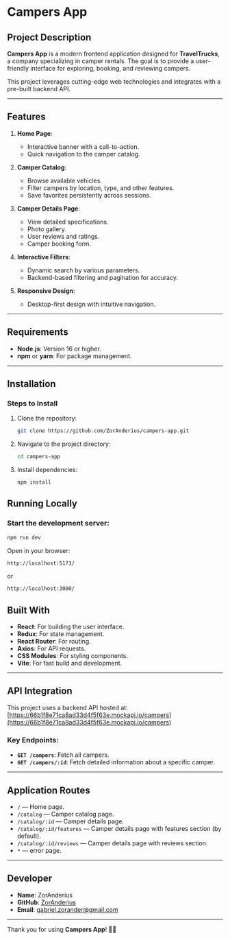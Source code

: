 # Campers App

## Project Description

**Campers App** is a modern frontend application designed for **TravelTrucks**,
a company specializing in camper rentals. The goal is to provide a user-friendly
interface for exploring, booking, and reviewing campers.

This project leverages cutting-edge web technologies and integrates with a
pre-built backend API.

---

## Features

1. **Home Page**:

   - Interactive banner with a call-to-action.
   - Quick navigation to the camper catalog.

2. **Camper Catalog**:

   - Browse available vehicles.
   - Filter campers by location, type, and other features.
   - Save favorites persistently across sessions.

3. **Camper Details Page**:

   - View detailed specifications.
   - Photo gallery.
   - User reviews and ratings.
   - Camper booking form.

4. **Interactive Filters**:

   - Dynamic search by various parameters.
   - Backend-based filtering and pagination for accuracy.

5. **Responsive Design**:
   - Desktop-first design with intuitive navigation.

---

## Requirements

- **Node.js**: Version 16 or higher.
- **npm** or **yarn**: For package management.

---

## Installation

### Steps to Install

1. Clone the repository:

   ```bash
   git clone https://github.com/ZorAnderius/campers-app.git
   ```

2. Navigate to the project directory:

   ```bash
   cd campers-app
   ```

3. Install dependencies:
  
   ```bash
   npm install
   ```

## Running Locally

### Start the development server:

```bash
npm run dev
```

Open in your browser:

```bash
http://localhost:5173/
```

or

```bash
http://localhost:3000/
```

## Built With

- **React**: For building the user interface.
- **Redux**: For state management.
- **React Router**: For routing.
- **Axios**: For API requests.
- **CSS Modules**: For styling components.
- **Vite**: For fast build and development.

---

## API Integration

This project uses a backend API hosted at:  
[https://66b1f8e71ca8ad33d4f5f63e.mockapi.io/campers](https://66b1f8e71ca8ad33d4f5f63e.mockapi.io/campers)

### Key Endpoints:

- **`GET /campers`**: Fetch all campers.
- **`GET /campers/:id`**: Fetch detailed information about a specific camper.

---

## Application Routes

- `/` — Home page.
- `/catalog` — Camper catalog page.
- `/catalog/:id` — Camper details page.
- `/catalog/:id/features` — Camper details page with features section (by
  default).
- `/catalog/:id/reviews` — Camper details page with reviews section.
- `*` — error page.

---

## Developer

- **Name**: ZorAnderius
- **GitHub**: [ZorAnderius](https://github.com/ZorAnderius)
- **Email**: gabriel.zorander@gmail.com

---

Thank you for using **Campers App**! 🚐✨
